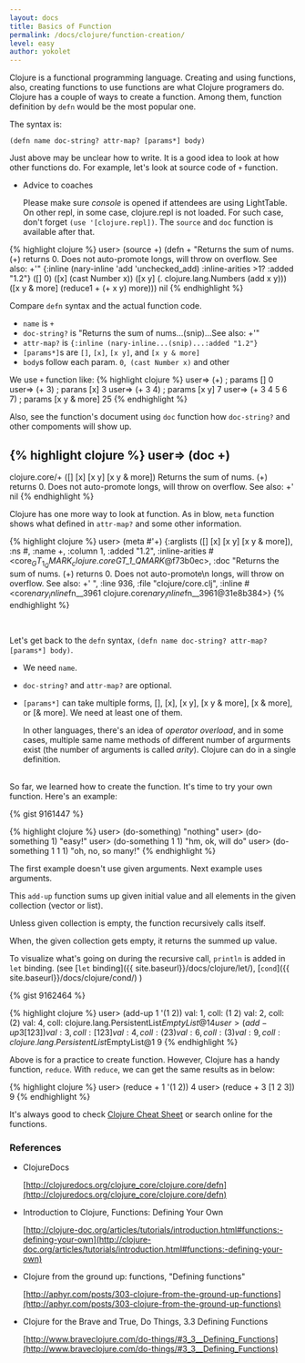 ```yaml
---
layout: docs
title: Basics of Function
permalink: /docs/clojure/function-creation/
level: easy
author: yokolet
---
```


Clojure is a functional programming language.
Creating and using functions, also, creating functions to use functions are what Clojure programers do.
Clojure has a couple of ways to create a function.
Among them, function definition by `defn` would be the most popular one.

The syntax is:

  ```
  (defn name doc-string? attr-map? [params*] body)
  ```

Just above may be unclear how to write.
It is a good idea to look at how other functions do.
For example, let's look at source code of `+` function.

- Advice to coaches

    Please make sure *console* is opened if attendees are using LightTable.
    On other repl, in some case, clojure.repl is not loaded.
    For such case, don't forget `(use '[clojure.repl])`.
    The `source` and `doc` function is available after that.

{% highlight clojure %}
user> (source +)
(defn +
  "Returns the sum of nums. (+) returns 0. Does not auto-promote
  longs, will throw on overflow. See also: +'"
  {:inline (nary-inline 'add 'unchecked_add)
   :inline-arities >1?
   :added "1.2"}
  ([] 0)
  ([x] (cast Number x))
  ([x y] (. clojure.lang.Numbers (add x y)))
  ([x y & more]
    (reduce1 + (+ x y) more)))
nil
{% endhighlight %}

Compare `defn` syntax and the actual function code.

  - `name` is `+`
  - `doc-string?` is "Returns the sum of nums...(snip)...See also: +'"
  - `attr-map?` is `{:inline (nary-inline...(snip)...:added "1.2"}`
  - `[params*]`s are `[]`, `[x]`, `[x y]`, and `[x y & more]`
  - `body`s follow each param. `0`,` (cast Number x)` and other


We use `+` function like:
{% highlight clojure %}
user=> (+)            ; params []
0
user=> (+ 3)          ; parans [x]
3
user=> (+ 3 4)        ; params [x y]
7
user=> (+ 3 4 5 6 7)  ; params [x y & more]
25
{% endhighlight %}


Also, see the function's document using `doc` function how `doc-string?`
and other compoments will show up.


{% highlight clojure %}
user=> (doc +)
-------------------------
clojure.core/+
([] [x] [x y] [x y & more])
  Returns the sum of nums. (+) returns 0. Does not auto-promote
  longs, will throw on overflow. See also: +'
nil
{% endhighlight %}

Clojure has one more way to look at function.
As in blow,  `meta` function shows what defined in `attr-map?` and some other information.

{% highlight clojure %}
user> (meta #'+)
{:arglists ([] [x] [x y] [x y & more]), :ns #<Namespace clojure.core>, :name +, :column 1, :added
 "1.2", :inline-arities #<core$_GT_1_QMARK_ clojure.core$_GT_1_QMARK_@f73b0ec>, :doc "Returns the
 sum of nums. (+) returns 0. Does not auto-promote\n  longs, will throw on overflow. See also: +'
", :line 936, :file "clojure/core.clj", :inline #<core$nary_inline$fn__3961 clojure.core$nary_inl
ine$fn__3961@31e8b384>}
{% endhighlight %}

<br/>

Let's get back to the `defn` syntax, `(defn name doc-string? attr-map? [params*] body)`.

  - We need `name`.
  - `doc-string?` and `attr-map?` are optional.
  - `[params*]` can take multiple forms, [], [x], [x y], [x y & more], [x & more], or [& more].
      We need at least one of them.

      In other languages, there's an idea of *operator overload*,
      and in some cases, multiple same name methods of different number of argurments exist
      (the number of arguments is called *arity*).
      Clojure can do in a single definition.
<br/><br/>

So far, we learned how to create the function. It's time to try your own function. Here's an example:

{% gist 9161447 %}

{% highlight clojure %}
user> (do-something)
"nothing"
user> (do-something 1)
"easy!"
user> (do-something 1 1)
"hm, ok, will do"
user> (do-something 1 1 1)
"oh, no, so many!"
{% endhighlight %}
<br/>

The first example doesn't use given arguments. Next example uses arguments.

This `add-up` function sums up given initial value and all elements in
the given collection (vector or list).

Unless given collection is empty, the function recursively calls itself.

When, the given collection gets empty, it returns the summed up value.

To visualize what's going on during the recursive call,
`println` is added in `let` binding.
(see  [`let` binding]({{ site.baseurl}}/docs/clojure/let/),
[`cond`]({{ site.baseurl}}/docs/clojure/cond/) )

{% gist 9162464 %}

{% highlight clojure %}
user> (add-up 1 '(1 2))
val: 1, coll: (1 2)
val: 2, coll: (2)
val: 4, coll: clojure.lang.PersistentList$EmptyList@1
4
user> (add-up 3 [1 2 3])
val: 3, coll: [1 2 3]
val: 4, coll: (2 3)
val: 6, coll: (3)
val: 9, coll: clojure.lang.PersistentList$EmptyList@1
9
{% endhighlight %}
<br/>

Above is for a practice to create function.
However, Clojure has a handy function, `reduce`.
With `reduce`, we can get the same results as in below:

{% highlight clojure %}
user> (reduce + 1 '(1 2))
4
user> (reduce + 3 [1 2 3])
9
{% endhighlight %}

It's always good to check [Clojure Cheat Sheet](http://clojure.org/cheatsheet) or
search online for the functions.


### References

- ClojureDocs

    [http://clojuredocs.org/clojure_core/clojure.core/defn](http://clojuredocs.org/clojure_core/clojure.core/defn)

- Introduction to Clojure, Functions: Defining Your Own

    [http://clojure-doc.org/articles/tutorials/introduction.html#functions:-defining-your-own](http://clojure-doc.org/articles/tutorials/introduction.html#functions:-defining-your-own)

- Clojure from the ground up: functions, "Defining functions"

    [http://aphyr.com/posts/303-clojure-from-the-ground-up-functions](http://aphyr.com/posts/303-clojure-from-the-ground-up-functions)


- Clojure for the Brave and True, Do Things, 3.3 Defining Functions

    [http://www.braveclojure.com/do-things/#3_3__Defining_Functions](http://www.braveclojure.com/do-things/#3_3__Defining_Functions)